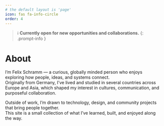 ```yaml
---
# the default layout is 'page'
icon: fas fa-info-circle
order: 4
---
```


> ℹ️ **Currently open for new opportunities and collaborations.**
{: .prompt-info }

# About

I’m Felix Schramm — a curious, globally minded person who enjoys exploring how people, ideas, and systems connect.  
Originally from Germany, I’ve lived and studied in several countries across Europe and Asia, which shaped my interest in cultures, communication, and purposeful collaboration.  

Outside of work, I’m drawn to technology, design, and community projects that bring people together.  
This site is a small collection of what I’ve learned, built, and enjoyed along the way.